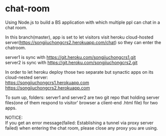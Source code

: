 # chat-room
Using Node.js to build a BS application with which multiple ppl can chat in a chat room.

In this branch(master), app is set to let visitors visit heroku cloud-hosted server(https://songjiuchongcrs2.herokuapp.com/chat) so they can enter the chatroom.

server1 is sync with https://git.heroku.com/songjiuchongcrs1.git <br/>
server2 is sync with https://git.heroku.com/songjiuchongcrs2.git <br/>

In order to let heroku deploy those two separate but synactic apps on its cloud-nested server: <br/>
https://songjiuchongcrs1.herokuapp.com <br/>
https://songjiuchongcrs2.herokuapp.com <br/>

To sum up, folders: server1 and server2 are two git repo that holding server files(one of them respond to visitor' browser a client-end .html file) for two apps. <br/>


NOTICE: <br/>
If you get an error message(failed: Establishing a tunnel via proxy server failed) when entering the chat room, please close any proxy you are using.
